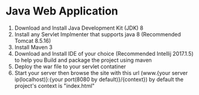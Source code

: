 # Java Web Application

1. Download and Install Java Development Kit (JDK) 8
2. Install any Servlet Implmenter that supports java 8 (Recommended Tomcat 8.5.16)
3. Install Maven 3
4. Download and Install IDE of your choice (Recommended Intellij 2017.1.5) to help you Build and package the project using maven
5. Deploy the war file to your servlet contatiner
6. Start your server then browse the site with this url (www.{your server ip(localhost)}:{your port(8080 by default)}/{context}) by default the project's context is "index.html"
